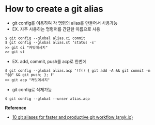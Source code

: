 # How to create a git alias

- git config를 이용하여 각 명령의 alias를 만들어서 사용가능
- EX. 자주 사용하는 명령어를 간단한 이름으로 사용	

```
$ git config --global alias.ci commit
$ git config --global alias.st 'status -s'
>> git ci "커밋메시지"
>> git st
```

- EX. add, commit, push를 acp로 한번에

```
$ git config --global alias.acp '!f() { git add -A && git commit -m "$@" && git push; }; f'
>> git acp "커밋메세지"
```

- git config로 삭제가능

```
$ git config --global --unser alias.acp
```



**Reference**

- [10 git aliases for faster and productive git workflow (snyk.io)](https://snyk.io/blog/10-git-aliases-for-faster-and-productive-git-workflow/)
